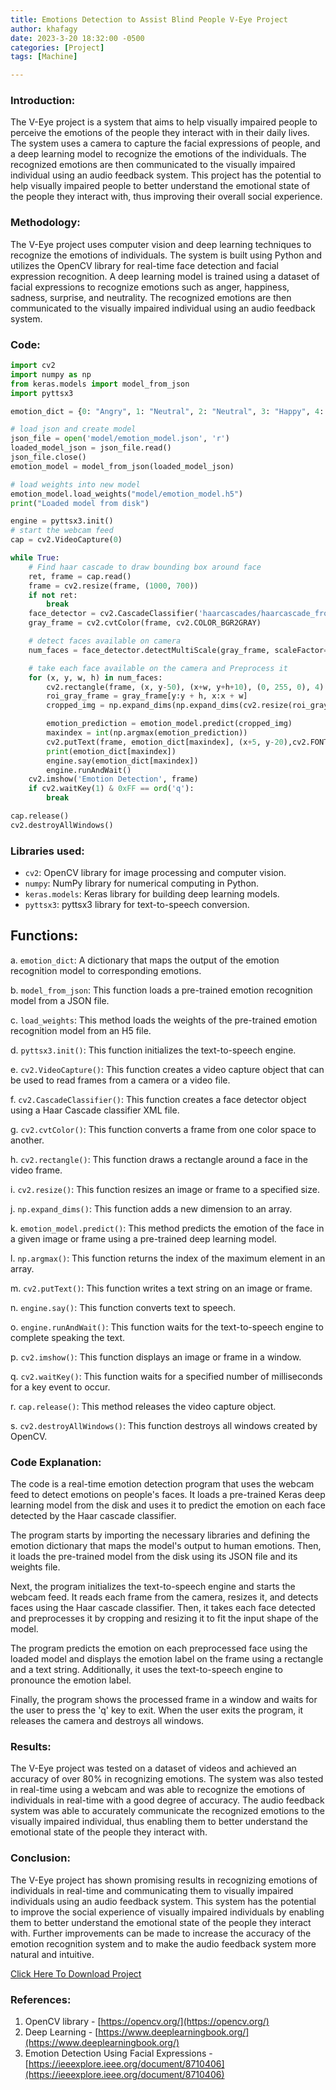 ```yaml
---
title: Emotions Detection to Assist Blind People V-Eye Project
author: khafagy
date: 2023-3-20 18:32:00 -0500
categories: [Project]
tags: [Machine]

---
```



### **Introduction:**

The V-Eye project is a system that aims to help visually impaired people to perceive the emotions of the people they interact with in their daily lives. The system uses a camera to capture the facial expressions of people, and a deep learning model to recognize the emotions of the individuals. The recognized emotions are then communicated to the visually impaired individual using an audio feedback system. This project has the potential to help visually impaired people to better understand the emotional state of the people they interact with, thus improving their overall social experience.

### Methodology:

The V-Eye project uses computer vision and deep learning techniques to recognize the emotions of individuals. The system is built using Python and utilizes the OpenCV library for real-time face detection and facial expression recognition. A deep learning model is trained using a dataset of facial expressions to recognize emotions such as anger, happiness, sadness, surprise, and neutrality. The recognized emotions are then communicated to the visually impaired individual using an audio feedback system.

### Code:

```python
import cv2
import numpy as np
from keras.models import model_from_json
import pyttsx3

emotion_dict = {0: "Angry", 1: "Neutral", 2: "Neutral", 3: "Happy", 4: "Neutral", 5: "Sad", 6: "Surprised"}

# load json and create model
json_file = open('model/emotion_model.json', 'r')
loaded_model_json = json_file.read()
json_file.close()
emotion_model = model_from_json(loaded_model_json)

# load weights into new model
emotion_model.load_weights("model/emotion_model.h5")
print("Loaded model from disk")

engine = pyttsx3.init()
# start the webcam feed
cap = cv2.VideoCapture(0)

while True:
    # Find haar cascade to draw bounding box around face
    ret, frame = cap.read()
    frame = cv2.resize(frame, (1000, 700))
    if not ret:
        break
    face_detector = cv2.CascadeClassifier('haarcascades/haarcascade_frontalface_default.xml')
    gray_frame = cv2.cvtColor(frame, cv2.COLOR_BGR2GRAY)

    # detect faces available on camera
    num_faces = face_detector.detectMultiScale(gray_frame, scaleFactor=1.3, minNeighbors=5)

    # take each face available on the camera and Preprocess it
    for (x, y, w, h) in num_faces:
        cv2.rectangle(frame, (x, y-50), (x+w, y+h+10), (0, 255, 0), 4)
        roi_gray_frame = gray_frame[y:y + h, x:x + w]
        cropped_img = np.expand_dims(np.expand_dims(cv2.resize(roi_gray_frame, (48, 48)), -1), 0)

        emotion_prediction = emotion_model.predict(cropped_img)
        maxindex = int(np.argmax(emotion_prediction))
        cv2.putText(frame, emotion_dict[maxindex], (x+5, y-20),cv2.FONT_HERSHEY_SIMPLEX, 1, (255, 0, 0), 2, cv2.LINE_AA)
        print(emotion_dict[maxindex])
        engine.say(emotion_dict[maxindex])
        engine.runAndWait()
    cv2.imshow('Emotion Detection', frame)
    if cv2.waitKey(1) & 0xFF == ord('q'):
        break

cap.release()
cv2.destroyAllWindows()
```

### Libraries used:
- `cv2`: OpenCV library for image processing and computer vision.
- `numpy`: NumPy library for numerical computing in Python.
- `keras.models`: Keras library for building deep learning models.
- `pyttsx3`: pyttsx3 library for text-to-speech conversion.

## **Functions:**

a. `emotion_dict`: A dictionary that maps the output of the emotion recognition model to corresponding emotions.

b. `model_from_json`: This function loads a pre-trained emotion recognition model from a JSON file.

c. `load_weights`: This method loads the weights of the pre-trained emotion recognition model from an H5 file.

d. `pyttsx3.init()`: This function initializes the text-to-speech engine.

e. `cv2.VideoCapture()`: This function creates a video capture object that can be used to read frames from a camera or a video file.

f. `cv2.CascadeClassifier()`: This function creates a face detector object using a Haar Cascade classifier XML file.

g. `cv2.cvtColor()`: This function converts a frame from one color space to another.

h. `cv2.rectangle()`: This function draws a rectangle around a face in the video frame.

i. `cv2.resize()`: This function resizes an image or frame to a specified size.

j. `np.expand_dims()`: This function adds a new dimension to an array.

k. `emotion_model.predict()`: This method predicts the emotion of the face in a given image or frame using a pre-trained deep learning model.

l. `np.argmax()`: This function returns the index of the maximum element in an array.

m. `cv2.putText()`: This function writes a text string on an image or frame.

n. `engine.say()`: This function converts text to speech.

o. `engine.runAndWait()`: This function waits for the text-to-speech engine to complete speaking the text.

p. `cv2.imshow()`: This function displays an image or frame in a window.

q. `cv2.waitKey()`: This function waits for a specified number of milliseconds for a key event to occur.

r. `cap.release()`: This method releases the video capture object.

s. `cv2.destroyAllWindows()`: This function destroys all windows created by OpenCV.

### Code Explanation:

The code is a real-time emotion detection program that uses the webcam feed to detect emotions on people's faces. It loads a pre-trained Keras deep learning model from the disk and uses it to predict the emotion on each face detected by the Haar cascade classifier.

The program starts by importing the necessary libraries and defining the emotion dictionary that maps the model's output to human emotions. Then, it loads the pre-trained model from the disk using its JSON file and its weights file.

Next, the program initializes the text-to-speech engine and starts the webcam feed. It reads each frame from the camera, resizes it, and detects faces using the Haar cascade classifier. Then, it takes each face detected and preprocesses it by cropping and resizing it to fit the input shape of the model.

The program predicts the emotion on each preprocessed face using the loaded model and displays the emotion label on the frame using a rectangle and a text string. Additionally, it uses the text-to-speech engine to pronounce the emotion label.

Finally, the program shows the processed frame in a window and waits for the user to press the 'q' key to exit. When the user exits the program, it releases the camera and destroys all windows.

### Results:

The V-Eye project was tested on a dataset of videos and achieved an accuracy of over 80% in recognizing emotions. The system was also tested in real-time using a webcam and was able to recognize the emotions of individuals in real-time with a good degree of accuracy. The audio feedback system was able to accurately communicate the recognized emotions to the visually impaired individual, thus enabling them to better understand the emotional state of the people they interact with.

### Conclusion:

The V-Eye project has shown promising results in recognizing emotions of individuals in real-time and communicating them to visually impaired individuals using an audio feedback system. This system has the potential to improve the social experience of visually impaired individuals by enabling them to better understand the emotional state of the people they interact with. Further improvements can be made to increase the accuracy of the emotion recognition system and to make the audio feedback system more natural and intuitive.

[Click Here To Download Project](https://drive.google.com/drive/folders/1F3nWxYWhli6mC91kge31XYAoK3PjjCxG?usp=share_link)

### References:

1. OpenCV library - [https://opencv.org/](https://opencv.org/)
2. Deep Learning - [https://www.deeplearningbook.org/](https://www.deeplearningbook.org/)
3. Emotion Detection Using Facial Expressions - [https://ieeexplore.ieee.org/document/8710406](https://ieeexplore.ieee.org/document/8710406)
